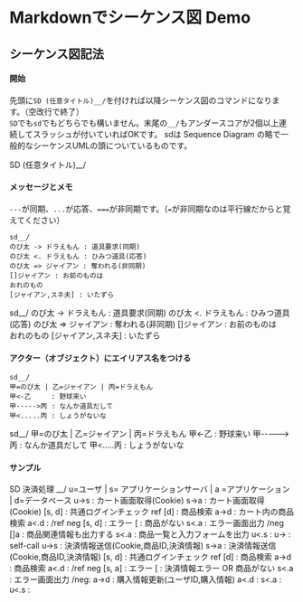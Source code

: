# Markdownでシーケンス図 Demo

## シーケンス図記法

#### 開始

先頭に`SD (任意タイトル)__/`を付ければ以降シーケンス図のコマンドになります。（空改行で終了）  
`SD`でも`sd`でもどちらでも構いません。末尾の`__/`もアンダースコアが2個以上連続してスラッシュが付いていればOKです。
sdは Sequence Diagram の略で一般的なシーケンスUMLの頭についているものです。

SD (任意タイトル)__/

#### メッセージとメモ

`---`が同期、`...`が応答、`===`が非同期です。（`=`が非同期なのは平行線だからと覚えてください）

```
sd__/
のび太 -> ドラえもん : 道具要求(同期)
のび太 <. ドラえもん : ひみつ道具(応答)
のび太 => ジャイアン : 奪われる(非同期)
[]ジャイアン : お前のものは  
おれのもの
[ジャイアン,スネ夫] : いたずら
```

sd__/
のび太 -> ドラえもん : 道具要求(同期)
のび太 <. ドラえもん : ひみつ道具(応答)
のび太 => ジャイアン : 奪われる(非同期)
[]ジャイアン : お前のものは  
おれのもの
[ジャイアン,スネ夫] : いたずら


#### アクター（オブジェクト）にエイリアス名をつける

```
sd__/
甲=のび太 | 乙=ジャイアン | 丙=ドラえもん
甲<-乙     : 野球来い
甲----->丙 : なんか道具だして
甲<.....丙 : しょうがないな
```

sd__/
甲=のび太 | 乙=ジャイアン | 丙=ドラえもん
甲<-乙     : 野球来い
甲----->丙 : なんか道具だして
甲<.....丙 : しょうがないな

#### サンプル

SD 決済処理 __/
u=ユーザ | s= アプリケーションサーバ | a =アプリケーション | d=データベース
  u->s         : カート画面取得(Cookie)
     s->a      : カート画面取得(Cookie)
    [s,    d]  : 共通ログインチェック
ref       [d]  : 商品検索
        a->d   : カート内の商品検索
        a<.d   :
/ref
neg [s,    d]  : エラー
[              : 商品がない
     s<.a      : エラー画面出力
/neg
      []a      : 商品関連情報も出力する
     s<.a      : 商品一覧と入力フォームを出力
  u<.s         :
  u->          : self-call
  u->s         : 決済情報送信(Cookie,商品ID,決済情報)
     s->a      : 決済情報送信(Cookie,商品ID,決済情報)
    [s,    d]  : 共通ログインチェック
ref       [d]  : 商品検索
        a->d   : 商品検索
        a<.d   :
/ref
neg [s, a]     : エラー
[              : 決済情報エラー OR 商品がない
     s<.a      : エラー画面出力
/neg:
        a->d   : 購入情報更新(ユーザID,購入情報)
        a<.d   :
     s<.a      :
  u<.s         :


